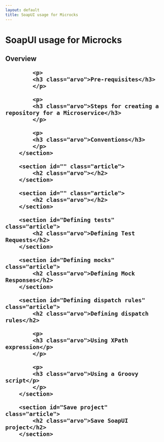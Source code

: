 ```yaml
---
layout: default
title: SoapUI usage for Microcks
---
```


<div class="content">
	<div class="jumbotron clearfix">
		<div class="container">
       <h1 class="page-title arvo">SoapUI usage for Microcks</h1>
    </div>
	</div>
  <div class="container">
    <section id="" class="article">
			<h2 class="arvo">Overview</class>

			<p>
			<h3 class="arvo">Pre-requisites</h3>
			</p>

			<p>
			<h3 class="arvo">Steps for creating a repository for a Microservice</h3>
			</p>

			<p>
			<h3 class="arvo">Conventions</h3>
			</p>
		</section>

		<section id="" class="article">
			<h2 class="arvo"></h2>
		</section>

		<section id="" class="article">
			<h2 class="arvo"></h2>
		</section>

		<section id="Defining tests" class="article">
			<h2 class="arvo">Defining Test Requests</h2>
		</section>

		<section id="Defining mocks" class="article">
			<h2 class="arvo">Defining Mock Responses</h2>
		</section>

		<section id="Defining dispatch rules" class="article">
			<h2 class="arvo">Defining dispatch rules</h2>

			<p>
			<h3 class="arvo">Using XPath expression</p>
			</p>

			<p>
			<h3 class="arvo">Using a Groovy script</p>
			</p>
		</section>

		<section id="Save project" class="article">
			<h2 class="arvo">Save SoapUI project</h2>
		</section>
  </div>
</div>
